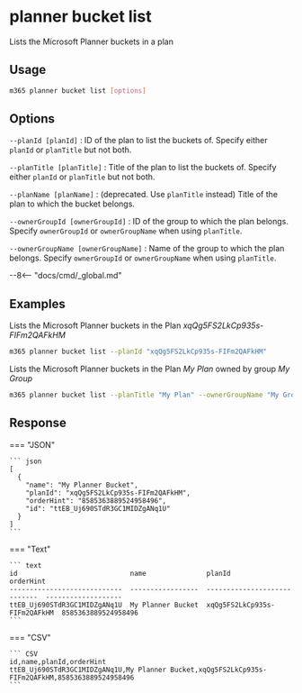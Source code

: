 # planner bucket list

Lists the Microsoft Planner buckets in a plan

## Usage

```sh
m365 planner bucket list [options]
```

## Options

`--planId [planId]`
: ID of the plan to list the buckets of. Specify either `planId` or `planTitle` but not both.

`--planTitle [planTitle]`
: Title of the plan to list the buckets of. Specify either `planId` or `planTitle` but not both.

`--planName [planName]`
: (deprecated. Use `planTitle` instead) Title of the plan to which the bucket belongs.

`--ownerGroupId [ownerGroupId]`
: ID of the group to which the plan belongs. Specify `ownerGroupId` or `ownerGroupName` when using `planTitle`.

`--ownerGroupName [ownerGroupName]`
: Name of the group to which the plan belongs. Specify `ownerGroupId` or `ownerGroupName` when using `planTitle`.

--8<-- "docs/cmd/_global.md"

## Examples

Lists the Microsoft Planner buckets in the Plan _xqQg5FS2LkCp935s-FIFm2QAFkHM_

```sh
m365 planner bucket list --planId "xqQg5FS2LkCp935s-FIFm2QAFkHM"
```

Lists the Microsoft Planner buckets in the Plan _My Plan_ owned by group _My Group_

```sh
m365 planner bucket list --planTitle "My Plan" --ownerGroupName "My Group"
```

## Response

=== "JSON"

    ``` json
    [
      {
        "name": "My Planner Bucket",
        "planId": "xqQg5FS2LkCp935s-FIFm2QAFkHM",
        "orderHint": "8585363889524958496",
        "id": "ttEB_Uj690STdR3GC1MIDZgANq1U"
      }
    ]
    ```

=== "Text"

    ``` text
    id                            name               planId                        orderHint
    ----------------------------  -----------------  ----------------------------  -------------------
    ttEB_Uj690STdR3GC1MIDZgANq1U  My Planner Bucket  xqQg5FS2LkCp935s-FIFm2QAFkHM  8585363889524958496
    ```

=== "CSV"

    ``` CSV
    id,name,planId,orderHint
    ttEB_Uj690STdR3GC1MIDZgANq1U,My Planner Bucket,xqQg5FS2LkCp935s-FIFm2QAFkHM,8585363889524958496
    ```
